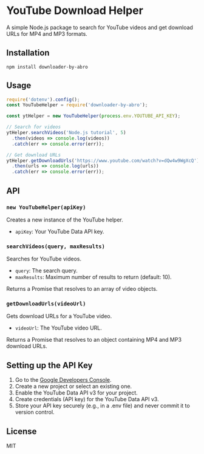 # YouTube Download Helper

A simple Node.js package to search for YouTube videos and get download URLs for MP4 and MP3 formats.

## Installation

```
npm install downloader-by-abro
```

## Usage

```javascript
require('dotenv').config();
const YouTubeHelper = require('downloader-by-abro');

const ytHelper = new YouTubeHelper(process.env.YOUTUBE_API_KEY);

// Search for videos
ytHelper.searchVideos('Node.js tutorial', 5)
  .then(videos => console.log(videos))
  .catch(err => console.error(err));

// Get download URLs
ytHelper.getDownloadUrls('https://www.youtube.com/watch?v=dQw4w9WgXcQ')
  .then(urls => console.log(urls))
  .catch(err => console.error(err));
```

## API

### `new YouTubeHelper(apiKey)`

Creates a new instance of the YouTube helper.

- `apiKey`: Your YouTube Data API key.

### `searchVideos(query, maxResults)`

Searches for YouTube videos.

- `query`: The search query.
- `maxResults`: Maximum number of results to return (default: 10).

Returns a Promise that resolves to an array of video objects.

### `getDownloadUrls(videoUrl)`

Gets download URLs for a YouTube video.

- `videoUrl`: The YouTube video URL.

Returns a Promise that resolves to an object containing MP4 and MP3 download URLs.

## Setting up the API Key

1. Go to the [Google Developers Console](https://console.developers.google.com/).
2. Create a new project or select an existing one.
3. Enable the YouTube Data API v3 for your project.
4. Create credentials (API key) for the YouTube Data API v3.
5. Store your API key securely (e.g., in a .env file) and never commit it to version control.

## License

MIT
